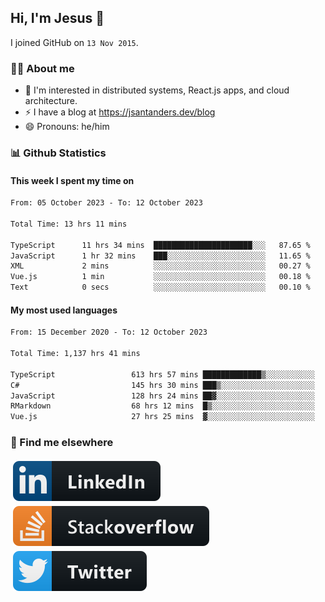 ## Hi, I'm Jesus 👋

I joined GitHub on `13 Nov 2015`.

<!-- Talking about you -->

### 👨‍💻 About me

- 👦 I'm interested in distributed systems, React.js apps, and cloud architecture.
- ⚡️ I have a blog at <https://jsantanders.dev/blog>
- 😄 Pronouns: he/him

### 📊 Github Statistics

#### This week I spent my time on

<!--START_SECTION:weekly-->

```txt
From: 05 October 2023 - To: 12 October 2023

Total Time: 13 hrs 11 mins

TypeScript      11 hrs 34 mins  ██████████████████████░░░   87.65 %
JavaScript      1 hr 32 mins    ███░░░░░░░░░░░░░░░░░░░░░░   11.65 %
XML             2 mins          ░░░░░░░░░░░░░░░░░░░░░░░░░   00.27 %
Vue.js          1 min           ░░░░░░░░░░░░░░░░░░░░░░░░░   00.18 %
Text            0 secs          ░░░░░░░░░░░░░░░░░░░░░░░░░   00.10 %
```

<!--END_SECTION:weekly-->

#### My most used languages

<!--START_SECTION:alltime-->

```txt
From: 15 December 2020 - To: 12 October 2023

Total Time: 1,137 hrs 41 mins

TypeScript                 613 hrs 57 mins █████████████▒░░░░░░░░░░░   53.96 %
C#                         145 hrs 30 mins ███▒░░░░░░░░░░░░░░░░░░░░░   12.79 %
JavaScript                 128 hrs 24 mins ██▓░░░░░░░░░░░░░░░░░░░░░░   11.29 %
RMarkdown                  68 hrs 12 mins  █▒░░░░░░░░░░░░░░░░░░░░░░░   05.99 %
Vue.js                     27 hrs 25 mins  ▓░░░░░░░░░░░░░░░░░░░░░░░░   02.41 %
```

<!--END_SECTION:alltime-->

### 📢 Find me elsewhere

<p>
  <a target="_blank" href="https://linkedin.com/in/jsantanders">
    <img src="https://github.com/jsantanders/jsantanders/blob/master/img/linkedin.svg" alt="LinkedIn" style="vertical-align:top; margin:4px">
  </a>
  
  <a target="_blank" href="https://stackoverflow.com/users/7318331/jesus-santander">
    <img src="https://github.com/jsantanders/jsantanders/blob/master/img/stackoverflow.svg" alt="StackOverflow" style="vertical-align:top; margin:4px">
  </a>
  
  <a target="_blank" href="http://twitter.com/jsantanders">
    <img src="https://github.com/jsantanders/jsantanders/blob/master/img/twitter.svg" alt="Twitter" style="vertical-align:top; margin:4px">
  </a>
</p>
